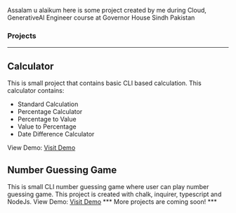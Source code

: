 Assalam u alaikum here is some project created by me during Cloud, GenerativeAI Engineer course at Governor House Sindh Pakistan

### Projects
<hr />

## Calculator
This is small project that contains basic CLI based calculation. This calculator contains:
<ul>
<li> Standard Calculation</li>
<li> Percentage Calculator</li>
<li> Percentage to Value</li>
<li> Value to Percentage</li>
<li> Date Difference Calculator</li>
</ul>

View Demo: [Visit Demo](https://www.linkedin.com/posts/sarfarazunar_typescript-governorsindh-projects-activity-7171425532675309570-v6po?utm_source=share&utm_medium=member_desktop)

## Number Guessing Game
This is small CLI number guessing game where user can play number guessing game. This project is created with chalk, inquirer, typescript and NodeJs.
View Demo: [Visit Demo](https://www.linkedin.com/posts/sarfarazunar_assalam-u-alaikum-friends-here-is-project-activity-7172490064566988800-MVJi)
 *** More projects are coming soon! ***
